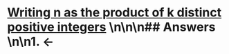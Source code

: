 # [Writing n as the product of k distinct positive integers](https://projecteuler.net/problem=495) \n\n\n## Answers \n\n1. &larr;
